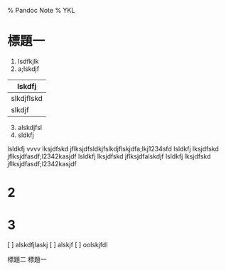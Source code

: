 % Pandoc Note
% YKL

# 標題一
1. lsdfkjlk
2. a;lskdjf

<!-- 表格 -->

| lskdfj     |
|------------|
| slkdjflskd |
| slkdjf     |

3. alskdjfsl
4. sldkfj

lsldkfj vvvv   lksjdfskd    jflksjdfsldkjfslkdjflskjdfa;lkj1234sfd
lsldkfj    lksjdfskd    jflksjdfasdf;l2342kasjdf
lsldkfj    lksjdfskd    jflksjdfalskdjf
lsldkfj    lksjdfskd    jflksjdfasdf;l2342kasjdf

# 2

# 3
[ ] alskdfjlaskj
[ ] alskjf
[ ] oolskjfdl

標題二
標題一

